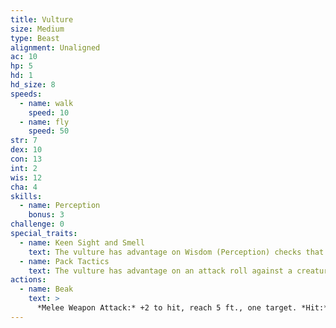 ```yaml
---
title: Vulture
size: Medium
type: Beast
alignment: Unaligned
ac: 10
hp: 5
hd: 1
hd_size: 8
speeds:
  - name: walk
    speed: 10
  - name: fly
    speed: 50
str: 7
dex: 10
con: 13
int: 2
wis: 12
cha: 4
skills:
  - name: Perception
    bonus: 3
challenge: 0
special_traits:
  - name: Keen Sight and Smell
    text: The vulture has advantage on Wisdom (Perception) checks that rely on sight or smell.
  - name: Pack Tactics
    text: The vulture has advantage on an attack roll against a creature if at least one of the vulture's allies is within 5 feet of the creature and the ally isn't incapacitated.
actions:
  - name: Beak
    text: >
      *Melee Weapon Attack:* +2 to hit, reach 5 ft., one target. *Hit:* 2 (1d4) piercing damage.
---
```

